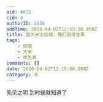 ```yaml
---
aid: 4015
cid: 4
authorID: 2156
addTime: 2020-04-02T12:15:00.000Z
title: 囤大米太低端，俺们囤维生素
tags:
    - 低端
    - 大米
    - 维生素
comments: []
date: 2020-04-02T12:15:00.000Z
category: 水
---
```


先见之明 到时候就知道了
